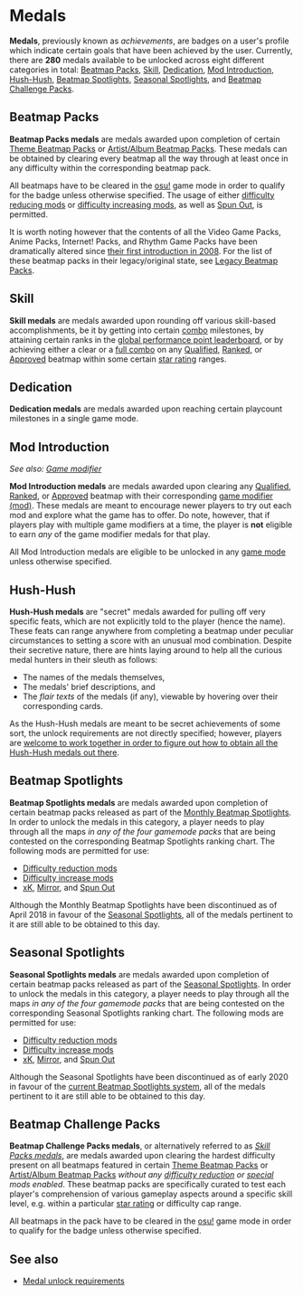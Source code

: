 # Medals

**Medals**, previously known as *achievements*, are badges on a user's profile which indicate certain goals that have been achieved by the user. Currently, there are **280** medals available to be unlocked across eight different categories in total: [Beatmap Packs](#beatmap-packs), [Skill](#skill), [Dedication](#dedication), [Mod Introduction](#mod-introduction), [Hush-Hush](#hush-hush), [Beatmap Spotlights](#beatmap-spotlights), [Seasonal Spotlights](#seasonal-spotlights), and [Beatmap Challenge Packs](#beatmap-challenge-packs).

## Beatmap Packs

**Beatmap Packs medals** are medals awarded upon completion of certain [Theme Beatmap Packs](https://osu.ppy.sh/beatmaps/packs?type=theme) or [Artist/Album Beatmap Packs](https://osu.ppy.sh/beatmaps/packs?type=artist). These medals can be obtained by clearing every beatmap all the way through at least once in any difficulty within the corresponding beatmap pack.

All beatmaps have to be cleared in the [osu!](/wiki/Game_mode/osu!) game mode in order to qualify for the badge unless otherwise specified. The usage of either [difficulty reducing mods](/wiki/Game_modifier#difficulty-reduction) or [difficulty increasing mods](/wiki/Game_modifier#difficulty-increase), as well as [Spun Out](/wiki/Game_modifier/Spun_Out), is permitted.

It is worth noting however that the contents of all the Video Game Packs, Anime Packs, Internet! Packs, and Rhythm Game Packs have been dramatically altered since [their first introduction in 2008](https://osu.ppy.sh/community/forums/topics/1853). For the list of these beatmap packs in their legacy/original state, see [Legacy Beatmap Packs](/wiki/Medals/Legacy_beatmap_packs).

## Skill

**Skill medals** are medals awarded upon rounding off various skill-based accomplishments, be it by getting into certain [combo](/wiki/Beatmapping/Combo) milestones, by attaining certain ranks in the [global performance point leaderboard](https://osu.ppy.sh/rankings/osu/performance), or by achieving either a clear or a [full combo](/wiki/Gameplay/Full_combo) on any [Qualified](/wiki/Beatmap/Category#qualified), [Ranked](/wiki/Beatmap/Category#ranked), or [Approved](/wiki/Beatmap/Category#approved) beatmap within some certain [star rating](/wiki/Beatmapping/Star_rating) ranges.

## Dedication

**Dedication medals** are medals awarded upon reaching certain playcount milestones in a single game mode.

## Mod Introduction

*See also: [Game modifier](/wiki/Game_modifier)*

**Mod Introduction medals** are medals awarded upon clearing any [Qualified](/wiki/Beatmap/Category#qualified), [Ranked](/wiki/Beatmap/Category#ranked), or [Approved](/wiki/Beatmap/Category#approved) beatmap with their corresponding [game modifier (mod)](/wiki/Game_modifier). These medals are meant to encourage newer players to try out each mod and explore what the game has to offer. Do note, however, that if players play with multiple game modifiers at a time, the player is **not** eligible to earn *any* of the game modifier medals for that play.

All Mod Introduction medals are eligible to be unlocked in any [game mode](/wiki/Game_mode) unless otherwise specified.

## Hush-Hush

**Hush-Hush medals** are "secret" medals awarded for pulling off very specific feats, which are not explicitly told to the player (hence the name). These feats can range anywhere from completing a beatmap under peculiar circumstances to setting a score with an unusual mod combination. Despite their secretive nature, there are hints laying around to help all the curious medal hunters in their sleuth as follows:

- The names of the medals themselves,
- The medals' brief descriptions, and
- The *flair texts*<!-- https://twitter.com/ephemeralis/status/1068054191602638850 --> of the medals (if any), viewable by hovering over their corresponding cards.

As the Hush-Hush medals are meant to be secret achievements of some sort, the unlock requirements are not directly specified; however, players are [welcome to work together in order to figure out how to obtain all the Hush-Hush medals out there](https://osu.ppy.sh/home/news/2016-08-17-new-hush-hush-medals).

## Beatmap Spotlights

**Beatmap Spotlights medals** are medals awarded upon completion of certain beatmap packs released as part of the [Monthly Beatmap Spotlights](https://osu.ppy.sh/home/news/2017-03-18-introducing-to-you-spotlights). In order to unlock the medals in this category, a player needs to play through all the maps *in any of the four gamemode packs* that are being contested on the corresponding Beatmap Spotlights ranking chart. The following mods are permitted for use:

- [Difficulty reduction mods](/wiki/Game_modifier#difficulty-reduction)
- [Difficulty increase mods](/wiki/Game_modifier#difficulty-increase)
- [xK](/wiki/Game_modifier/xK), [Mirror](/wiki/Game_modifier/Mirror), and [Spun Out](/wiki/Game_modifier/Spun_Out)

Although the Monthly Beatmap Spotlights have been discontinued as of April 2018 in favour of the [Seasonal Spotlights](https://osu.ppy.sh/home/news/2018-11-01-beatmap-spotlights-summer-2018), all of the medals pertinent to it are still able to be obtained to this day.

## Seasonal Spotlights

**Seasonal Spotlights medals** are medals awarded upon completion of certain beatmap packs released as part of the [Seasonal Spotlights](https://osu.ppy.sh/home/news/2018-11-01-beatmap-spotlights-summer-2018). In order to unlock the medals in this category, a player needs to play through all the maps *in any of the four gamemode packs* that are being contested on the corresponding Seasonal Spotlights ranking chart. The following mods are permitted for use:

- [Difficulty reduction mods](/wiki/Game_modifier#difficulty-reduction)
- [Difficulty increase mods](/wiki/Game_modifier#difficulty-increase)
- [xK](/wiki/Game_modifier/xK), [Mirror](/wiki/Game_modifier/Mirror), and [Spun Out](/wiki/Game_modifier/Spun_Out)

Although the Seasonal Spotlights have been discontinued as of early 2020 in favour of the [current Beatmap Spotlights system](/wiki/Beatmap_Spotlights), all of the medals pertinent to it are still able to be obtained to this day.

## Beatmap Challenge Packs

**Beatmap Challenge Packs medals**, or alternatively referred to as [*Skill Packs medals*](https://osu.ppy.sh/home/news/2020-11-20-featured-artist-beatmap-updates-from-the-mappers-guild#skill-packs), are medals awarded upon clearing the hardest difficulty present on all beatmaps featured in certain [Theme Beatmap Packs](https://osu.ppy.sh/beatmaps/packs?type=theme) or [Artist/Album Beatmap Packs](https://osu.ppy.sh/beatmaps/packs?type=artist) *without any [difficulty reduction](/wiki/Game_modifier#difficulty-reduction) or [special](/wiki/Game_modifier#special) mods enabled*. These beatmap packs are specifically curated to test each player's comprehension of various gameplay aspects around a specific skill level, e.g. within a particular [star rating](/wiki/Beatmapping/Star_rating) or difficulty cap range.

All beatmaps in the pack have to be cleared in the [osu!](/wiki/Game_mode/osu!) game mode in order to qualify for the badge unless otherwise specified.

## See also

- [Medal unlock requirements](Unlock_requirements)
